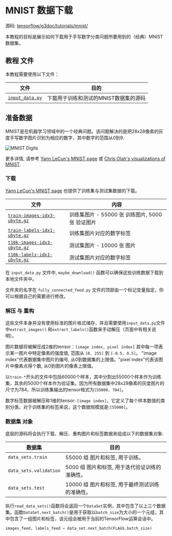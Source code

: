 # MNIST 数据下载 <a class="md-anchor" id="AUTOGENERATED-mnist-data-download"></a>

源码: [tensorflow/g3doc/tutorials/mnist/](https://tensorflow.googlesource.com/tensorflow/+/master/tensorflow/g3doc/tutorials/mnist/)

本教程的目标是展示如何下载用于手写数字分类问题所要用到的（经典）MNIST数据集。

## 教程 文件 <a class="md-anchor" id="AUTOGENERATED-tutorial-files"></a>

本教程需要使用以下文件：

文件 | 目的
--- | ---
[`input_data.py`](https://tensorflow.googlesource.com/tensorflow/+/master/tensorflow/g3doc/tutorials/mnist/input_data.py) | 下载用于训练和测试的MNIST数据集的源码

## 准备数据 <a class="md-anchor" id="AUTOGENERATED-prepare-the-data"></a>

MNIST是在机器学习领域中的一个经典问题。该问题解决的是把28x28像素的灰度手写数字图片识别为相应的数字，其中数字的范围从0到9.

![MNIST Digits](../images/mnist_digits.png "MNIST Digits")

更多详情, 请参考 [Yann LeCun's MNIST page](http://yann.lecun.com/exdb/mnist/)
或 [Chris Olah's visualizations of MNIST](http://colah.github.io/posts/2014-10-Visualizing-MNIST/).

### 下载 <a class="md-anchor" id="AUTOGENERATED-download"></a>

[Yann LeCun's MNIST page](http://yann.lecun.com/exdb/mnist/)
也提供了训练集与测试集数据的下载。

文件 | 内容
--- | ---
[`train-images-idx3-ubyte.gz`](http://yann.lecun.com/exdb/mnist/train-images-idx3-ubyte.gz) | 训练集图片 - 55000 张 训练图片, 5000 张 验证图片
[`train-labels-idx1-ubyte.gz`](http://yann.lecun.com/exdb/mnist/train-labels-idx1-ubyte.gz) | 训练集图片对应的数字标签
[`t10k-images-idx3-ubyte.gz`](http://yann.lecun.com/exdb/mnist/t10k-images-idx3-ubyte.gz) | 测试集图片 - 10000 张 图片
[`t10k-labels-idx1-ubyte.gz`](http://yann.lecun.com/exdb/mnist/t10k-labels-idx1-ubyte.gz) | 测试集图片对应的数字标签

在 `input_data.py` 文件中,  `maybe_download()` 函数可以确保这些训练数据下载到本地文件夹中。

文件夹的名字在
`fully_connected_feed.py` 文件的顶部由一个标记变量指定，你可以根据自己的需要进行修改。
### 解压 与 重构 <a class="md-anchor" id="AUTOGENERATED-unpack-and-reshape"></a>

这些文件本身并没有使用标准的图片格式储存，并且需要使用`input_data.py`文件中`extract_images()` 和`extract_labels()`函数来手动解压（页面中有相关说明）。

图片数据将被解压成2维的tensor：`[image index, pixel index]`
其中每一项表示某一图片中特定像素的强度值, 范围从 `[0, 255]` 到 `[-0.5, 0.5]`。  "image index"代表数据集中图片的编号, 从0到数据集的上限值。"pixel index"代表该图片中像素点得个数, 从0到图片的像素上限值。

以`train-*`开头的文件中包括60000个样本，其中分割出55000个样本作为训练集，其余的5000个样本作为验证集。因为所有数据集中28x28像素的灰度图片的尺寸为784，所以训练集输出的tensor格式为`[55000, 784]`。

数字标签数据被解压称1维的tensor: `[image index]`，它定义了每个样本数值的类别分类。对于训练集的标签来说，这个数据规模就是:`[55000]`。

### 数据集 对象 <a class="md-anchor" id="AUTOGENERATED-dataset-object"></a>

底层的源码将会执行下载、解压、重构图片和标签数据来组成以下的数据集对象:

数据集 | 目的
--- | ---
`data_sets.train` | 55000 组 图片和标签, 用于训练。
`data_sets.validation` | 5000 组 图片和标签, 用于迭代验证训练的准确性。
`data_sets.test` | 10000 组 图片和标签, 用于最终测试训练的准确性。

执行`read_data_sets()`函数将会返回一个`DataSet`实例，其中包含了以上三个数据集。函数`DataSet.next_batch()`是用于获取以`batch_size`为大小的一个元组，其中包含了一组图片和标签，该元组会被用于当前的TensorFlow运算会话中。
```python
images_feed, labels_feed = data_set.next_batch(FLAGS.batch_size)
```
